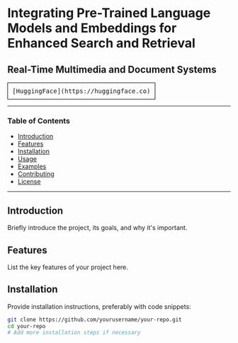 # Integrating Pre-Trained Language Models and Embeddings for Enhanced Search and Retrieval
## Real-Time Multimedia and Document Systems




<kbd>
  <div style="border: 1px solid #000; padding: 10px; display: inline-block;">
    [HuggingFace](https://huggingface.co)
  </div>
</kbd>







---

### Table of Contents
- [Introduction](#introduction)
- [Features](#features)
- [Installation](#installation)
- [Usage](#usage)
- [Examples](#examples)
- [Contributing](#contributing)
- [License](#license)

---

## Introduction

Briefly introduce the project, its goals, and why it's important.

## Features

List the key features of your project here.

## Installation

Provide installation instructions, preferably with code snippets:

```bash
git clone https://github.com/yourusername/your-repo.git
cd your-repo
# Add more installation steps if necessary

